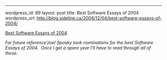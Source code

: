 --- 
wordpress_id: 89
layout: post
title: Best Software Essays of 2004
wordpress_url: http://blog.sideline.ca/2004/12/04/best-software-essays-of-2004/

<p><a href="http://discuss.joelonsoftware.com/default.asp'best04">Best Software Essays of 2004</a></p><p><em>For future reference'Joel Sposky took nominations for the best Software Essays of 2004.  Once I get a spare year I'll have to read through all of these.</em></p>
